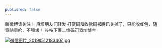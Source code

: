 ```yaml
---
published: false
---
```

 新微博请关注！ 麻烦朋友们转发
打赏码和收款码被腾讯关掉了，只能收红包，随意随意哈，不强求！
长按下面二维码可添加博主


[![微信图片_20190512183407.jpg](https://i.loli.net/2019/05/12/5cd7f719e0a6d.jpg)](https://i.loli.net/2019/05/12/5cd7f719e0a6d.jpg)
